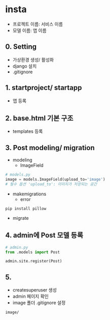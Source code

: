 # insta

- 프로젝트 이름: 서비스 이름
- 모델 이름: 앱 이름

## 0. Setting
- 가상환경 생성/ 활성화
- django 설치
- .gitignore

## 1. startproject/ startapp
- 앱 등록

## 2. base.html 기본 구조
- templates 등록

## 3. Post modeling/ migration
- modeling
    - ImageField
```python
# models.py
image = models.ImageField(upload_to='image')
# 필수 옵션 'upload_to': 이미지가 저장되는 공간
```
- makemigrations
    - error
```shell
pip install pillow
```
- migrate

## 4. admin에 Post 모델 등록
```python
# admin.py
from .models import Post

admin.site.register(Post)
```

## 5.
- createsuperuser 생성
- admin 페이지 확인
- image 폴더 .gitignore 설정
```git
image/
```